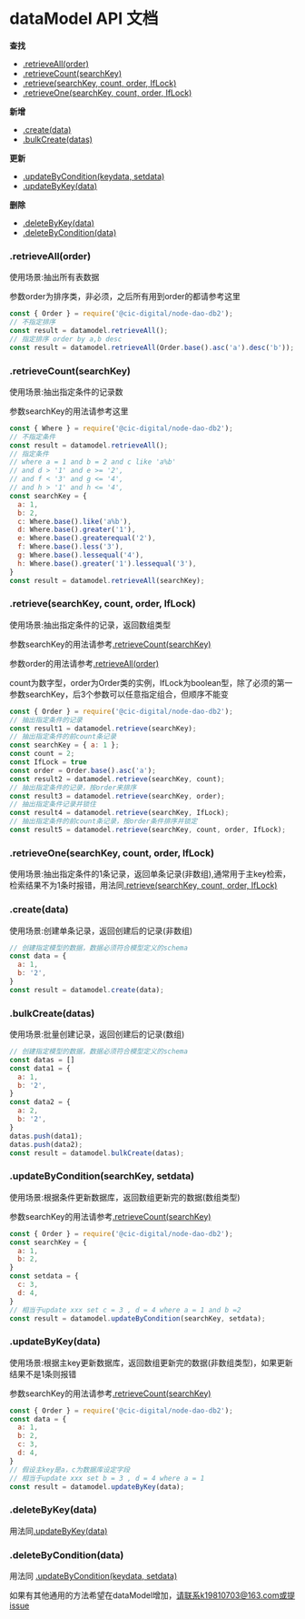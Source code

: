 # dataModel API 文档

**查找**
*  [.retrieveAll(order)](#retrieveAll)
*  [.retrieveCount(searchKey)](#retrieveCount)
*  [.retrieve(searchKey, count, order, IfLock)](#retrieve)
*  [.retrieveOne(searchKey, count, order, IfLock)](#retrieveOne)

**新增**
*  [.create(data)](#create)
*  [.bulkCreate(datas)](#bulkCreate)

**更新**
*  [.updateByCondition(keydata, setdata)](#updateByCondition)
*  [.updateByKey(data)](#updateByKey)


**删除**
*  [.deleteByKey(data)](#deleteByKey)
*  [.deleteByCondition(data)](#deleteByCondition)


### <a name="retrieveAll"></a> .retrieveAll(order)
使用场景:抽出所有表数据

参数order为排序类，非必须，之后所有用到order的都请参考这里

```javascript
const { Order } = require('@cic-digital/node-dao-db2');
// 不指定排序
const result = datamodel.retrieveAll();
// 指定排序 order by a,b desc 
const result = datamodel.retrieveAll(Order.base().asc('a').desc('b'));
```
### <a name="retrieveCount"></a> .retrieveCount(searchKey)
使用场景:抽出指定条件的记录数

参数searchKey的用法请参考这里

```javascript
const { Where } = require('@cic-digital/node-dao-db2');
// 不指定条件
const result = datamodel.retrieveAll();
// 指定条件
// where a = 1 and b = 2 and c like 'a%b'
// and d > '1' and e >= '2',
// and f < '3' and g <= '4',
// and h > '1' and h <= '4',
const searchKey = {
  a: 1,
  b: 2,
  c: Where.base().like('a%b'),
  d: Where.base().greater('1'),
  e: Where.base().greaterequal('2'),
  f: Where.base().less('3'),
  g: Where.base().lessequal('4'),
  h: Where.base().greater('1').lessequal('3'),
}
const result = datamodel.retrieveAll(searchKey);
```
### <a name="retrieve"></a> .retrieve(searchKey, count, order, IfLock)
使用场景:抽出指定条件的记录，返回数组类型

参数searchKey的用法请参考[.retrieveCount(searchKey)](#retrieveCount)

参数order的用法请参考[.retrieveAll(order)](#retrieveAll)

count为数字型，order为Order类的实例，IfLock为boolean型，除了必须的第一参数searchKey，后3个参数可以任意指定组合，但顺序不能变

```javascript
const { Order } = require('@cic-digital/node-dao-db2');
// 抽出指定条件的记录
const result1 = datamodel.retrieve(searchKey);
// 抽出指定条件的前count条记录
const searchKey = { a: 1 };
const count = 2;
const IfLock = true
const order = Order.base().asc('a');
const result2 = datamodel.retrieve(searchKey, count);
// 抽出指定条件的记录，按order来排序
const result3 = datamodel.retrieve(searchKey, order);
// 抽出指定条件记录并锁住
const result4 = datamodel.retrieve(searchKey, IfLock);
// 抽出指定条件的前count条记录，按order条件排序并锁定
const result5 = datamodel.retrieve(searchKey, count, order, IfLock);
```

### <a name="retrieveOne"></a> .retrieveOne(searchKey, count, order, IfLock)
使用场景:抽出指定条件的1条记录，返回单条记录(非数组),通常用于主key检索，检索结果不为1条时报错，用法同[.retrieve(searchKey, count, order, IfLock)](#retrieve)

### <a name="create"></a> .create(data)
使用场景:创建单条记录，返回创建后的记录(非数组)

```javascript
// 创建指定模型的数据，数据必须符合模型定义的schema
const data = {
  a: 1,
  b: '2',
}
const result = datamodel.create(data);
```

### <a name="bulkCreate"></a> .bulkCreate(datas)
使用场景:批量创建记录，返回创建后的记录(数组)

```javascript
// 创建指定模型的数据，数据必须符合模型定义的schema
const datas = []
const data1 = {
  a: 1,
  b: '2',
}
const data2 = {
  a: 2,
  b: '2',
}
datas.push(data1);
datas.push(data2);
const result = datamodel.bulkCreate(datas);
```
### <a name="updateByCondition"></a> .updateByCondition(searchKey, setdata)
使用场景:根据条件更新数据库，返回数组更新完的数据(数组类型)

参数searchKey的用法请参考[.retrieveCount(searchKey)](#retrieveCount)

```javascript
const { Order } = require('@cic-digital/node-dao-db2');
const searchKey = {
  a: 1,
  b: 2,
}
const setdata = {
  c: 3,
  d: 4,
}
// 相当于update xxx set c = 3 , d = 4 where a = 1 and b =2
const result = datamodel.updateByCondition(searchKey, setdata);
```

### <a name="updateByKey"></a> .updateByKey(data)
使用场景:根据主key更新数据库，返回数组更新完的数据(非数组类型)，如果更新结果不是1条则报错

参数searchKey的用法请参考[.retrieveCount(searchKey)](#retrieveCount)

```javascript
const { Order } = require('@cic-digital/node-dao-db2');
const data = {
  a: 1,
  b: 2,
  c: 3,
  d: 4,
}
// 假设主key是a，c为数据库设定字段
// 相当于update xxx set b = 3 , d = 4 where a = 1 
const result = datamodel.updateByKey(data);
```

### <a name="deleteByKey"></a> .deleteByKey(data)
用法同[.updateByKey(data)](#updateByKey)

### <a name="deleteByCondition"></a> .deleteByCondition(data)
用法同 [.updateByCondition(keydata, setdata)](#updateByCondition)

如果有其他通用的方法希望在dataModel增加，请联系k19810703@163.com或提issue